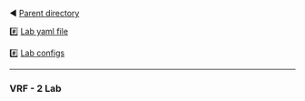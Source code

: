 ◀️ [Parent directory](../) 

#️⃣ [Lab yaml file](./vrf.yaml)

#️⃣ [Lab configs](./CONFIGs.md)

---

### VRF - 2 Lab

